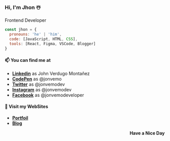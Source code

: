 ### Hi, I'm Jhon ☃️

Frontend Developer

```js
const jhon = {
  pronouns: 'he' | 'him',
  code: [JavaScript, HTML, CSS],
  tools: [React, Figma, VSCode, Blogger]
}
```

#### 📫 You can find me at
- [**Linkedin**](https://www.linkedin.com/in/jonvemo/) as John Verdugo Montañez
- [**CodePen**](https://codepen.io/jonvemo/) as @jonvemo
- [**Twitter**](https://twitter.com/jonvemodev/) as @jonvemodev
- [**Instagram**](https://instagram.com/jonvemodev/) as @jonvemodev
- [**Facebook**](https://facebook.com/jonvemodeveloper/) as @jonvemodeveloper

#### 🌿 Visit my WebSites
- [**Portfoil**](https://jonvenmo.com)
- [**Blog**](https://jonvenmo.blogspot.com)

<p align="right"><b>Have a Nice Day</b></p>

<!--[![jhon's github stats](https://github-readme-stats.vercel.app/api?username=rettouseisama)](https://github.com/rettouseisama/github-readme-stats)
![me](https://cdn-icons-png.flaticon.com/16/220/220208.png)
![me](https://cdn-icons-png.flaticon.com/16/1384/1384065.png)
![me](https://cdn-icons-png.flaticon.com/16/2111/2111341.png)
-->
<!--
Here are some ideas to get you started:
- 🔭 I’m currently working on ...
- 🌱 I’m currently learning ...
- 👯 I’m looking to collaborate on ...
- 🤔 I’m looking for help with ...
- 💬 Ask me about ...
- 📫 How to reach me: ...
- 😄 Pronouns: ...
- ⚡ Fun fact: ...
-->
